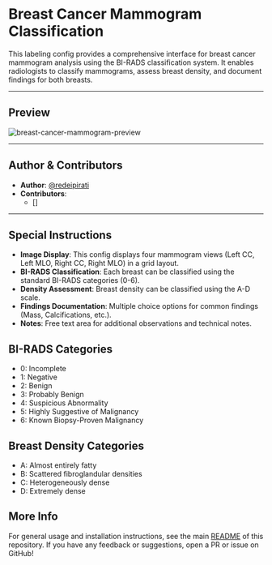 # Breast Cancer Mammogram Classification

This labeling config provides a comprehensive interface for breast cancer mammogram analysis using the BI-RADS classification system. It enables radiologists to classify mammograms, assess breast density, and document findings for both breasts.

---

## Preview

![breast-cancer-mammogram-preview](./preview/breast-cancer-mammogram-preview.gif)

---

## Author & Contributors

- **Author**: [@redeipirati](https://github.com/redeipirati)
- **Contributors**:
  - [] 

---

## Special Instructions

- **Image Display**: This config displays four mammogram views (Left CC, Left MLO, Right CC, Right MLO) in a grid layout.
- **BI-RADS Classification**: Each breast can be classified using the standard BI-RADS categories (0-6).
- **Density Assessment**: Breast density can be classified using the A-D scale.
- **Findings Documentation**: Multiple choice options for common findings (Mass, Calcifications, etc.).
- **Notes**: Free text area for additional observations and technical notes.

## BI-RADS Categories

- 0: Incomplete
- 1: Negative
- 2: Benign
- 3: Probably Benign
- 4: Suspicious Abnormality
- 5: Highly Suggestive of Malignancy
- 6: Known Biopsy-Proven Malignancy

## Breast Density Categories

- A: Almost entirely fatty
- B: Scattered fibroglandular densities
- C: Heterogeneously dense
- D: Extremely dense

## More Info

For general usage and installation instructions, see the main
[README](../../README.md) of this repository.
If you have any feedback or suggestions, open a PR or issue on GitHub! 
